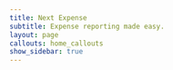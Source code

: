```yaml
---
title: Next Expense
subtitle: Expense reporting made easy.
layout: page
callouts: home_callouts
show_sidebar: true
---
```


